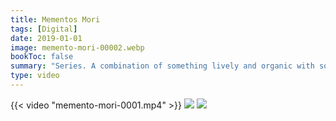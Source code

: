 ```yaml
---
title: Mementos Mori
tags: [Digital]
date: 2019-01-01
image: memento-mori-00002.webp
bookToc: false
summary: "Series. A combination of something lively and organic with something ... not lively."
type: video
---
```


{{< video "memento-mori-0001.mp4" >}}
![](/memento-mori-0003.webp)
![](/memento-mori-0004.webp)

